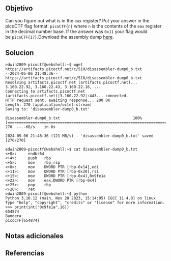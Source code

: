 ## Objetivo
Can you figure out what is in the `eax` register? Put your answer in the picoCTF flag format: `picoCTF{n}` where `n` is the contents of the `eax` register in the decimal number base. If the answer was `0x11` your flag would be `picoCTF{17}`.Download the assembly dump [here](https://artifacts.picoctf.net/c/510/disassembler-dump0_b.txt).

## Solucion
```
edwin2809-picoctf@webshell:~$ wget https://artifacts.picoctf.net/c/510/disassembler-dump0_b.txt
--2024-05-06 21:48:36--  https://artifacts.picoctf.net/c/510/disassembler-dump0_b.txt
Resolving artifacts.picoctf.net (artifacts.picoctf.net)... 3.160.22.92, 3.160.22.43, 3.160.22.16, ...
Connecting to artifacts.picoctf.net (artifacts.picoctf.net)|3.160.22.92|:443... connected.
HTTP request sent, awaiting response... 200 OK
Length: 270 [application/octet-stream]
Saving to: 'disassembler-dump0_b.txt'

disassembler-dump0_b.txt                                100%[===============================================================================================================================>]     270  --.-KB/s    in 0s      

2024-05-06 21:48:36 (121 MB/s) - 'disassembler-dump0_b.txt' saved [270/270]

edwin2809-picoctf@webshell:~$ cat disassembler-dump0_b.txt 
<+0>:     endbr64 
<+4>:     push   rbp
<+5>:     mov    rbp,rsp
<+8>:     mov    DWORD PTR [rbp-0x14],edi
<+11>:    mov    QWORD PTR [rbp-0x20],rsi
<+15>:    mov    DWORD PTR [rbp-0x4],0x9fe1a
<+22>:    mov    eax,DWORD PTR [rbp-0x4]
<+25>:    pop    rbp
<+26>:    ret
edwin2809-picoctf@webshell:~$ python
Python 3.10.12 (main, Nov 20 2023, 15:14:05) [GCC 11.4.0] on linux
Type "help", "copyright", "credits" or "license" for more information.
>>> print(int("0x9fe1a",16))
654874
Bandera 
picoCTF{654874}
```
## Notas adicionales

## Referencias